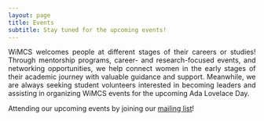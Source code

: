 ```yaml
---
layout: page
title: Events
subtitle: Stay tuned for the upcoming events!
---
```


<div style="text-align: justify;">
WiMCS welcomes people at different stages of their careers or studies! Through mentorship programs, career- and research-focused events, and networking opportunities, we help connect women in the early stages of their academic journey with valuable guidance and support. Meanwhile, we are always seeking student volunteers interested in becoming leaders and assisting in organizing WiMCS events for the upcoming Ada Lovelace Day.
</div>

Attending our upcoming events by joining our [mailing list](simeng.qiu@swansea.ac.uk)! 

